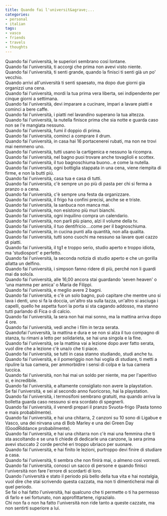 ```yaml
---
title: Quando fai l'universit&agrave;...
categories:
- personal
- italian
tags:
- vasco
- friends
- travels
- thoughts
---
```

Quando fai l'università, le superiori sembrano così lontane.  
Quando fai l'università, ti accorgi che prima non avevi visto niente.  
Quando fai l'università, ti senti grande, quando la finisci ti senti già un
po' vecchio.  
Quando arrivi all'università ti senti spaesato, ma dopo due giorni gia
organizzi una cena.  
Quando fai l'università, mordi la tua prima vera liberta, sei indipendente per
cinque giorni a settimana.  
Quando fai l'università, devi imparare a cucinare, impari a lavare piatti e
cominci a bere caffe.  
Quando fai l'università, i piatti nel lavandino superano la tua altezza.  
Quando fai l'università, la nutella finisce prima che sia notte e guarda caso
non se l'e mangiata nessuno.  
Quando fai l'università, fumi il doppio di prima.  
Quando fai l'università, cominci a comprare il drum.  
Quando fai l'università, in casa hai 16 portacenerei rubati, ma non ne trovi
mai nemmeno uno.  
Quando fai l'università, tutti usano la cartigenica e nessuno la ricompra.  
Quando fai l'università, nel bagno puoi trovare anche tovaglioli e scottex.  
Quando fai l'università, il tuo bagnoschiuma buono...e come la nutella.  
Quando fai l'università, ogni bottiglia stappata in una cena, viene riempita
di firme, e non la butti più.  
Quando fai l'università, casa tua e casa di tutti.  
Quando fai l'università, c'è sempre un po più di pasta per chi si ferma a
pranzo o a cena.  
Quando fai l'università, c'è sempre una festa da organizzare.  
Quando fai l'università, il frigo ha confini precisi, anche se e triste.  
Quando fai l'università, la sanbuca non manca mai.  
Quando fai l'università, non esistono più muri bianchi.  
Quando fai l'università, ogni inquilino compra un calendario.  
Quando fai l'università, non parli più piano, alzi il volume della tv.  
Quando fai l'università, il tuo dentifricio....come per il bagnoschiuma.  
Quando fai l'università, in cucina punti alla quantità, non alla qualita.  
Quando fai l'università, tutti sono cuochi ma nessuno sa lavare quei cazzo di
piatti.  
Quando fai l'università, il tg1 e troppo serio, studio aperto e troppo idiota,
ma 'studiosport' e perfetto.  
Quando fai l'università, la seconda notizia di studio aperto e che un gorilla
allatta un delfino.  
Quando fai l'università, i simpson fanno ridere di più, perché non li guardi
mai da solo/a.  
Quando fai l'università, alle 16,00 ancora stai guardando 'seven heaven' o
'una mamma per amica' o Maria de Filippi.  
Quando fai l'università, e meglio avere 2 bagni.  
Quando fai l'università, e c'è un solo bagno, può capitare che mentre uno si
lava i denti, uno si fa la doccia, un'altro sta sulla tazza, un'altro si
asciuga i capelli, quello he aspetta fuori la porta si sta cagando addosso, ma
stanno tutti parlando di Fica o di calcio.  
Quando fai l'università, la sera non hai mai sonno, ma la mattina arriva dopo
4 ore.  
Quando fai l'università, vedi anche i film in terza serata.  
Quandofai l'università, la mattina e dura e se non si alza il tuo compagno di
stanza, tu rimani a letto per solidarieta, se hai una singola e la fine.  
Quando fai l'università, se la mattina vai a lezione dopo aver fatto serata,
vuol dire che a lezione c'è una/o che ti piace.  
Quando fai l'università, se tutti in casa stanno studiando, studi anche tu.  
Quando fai l'università, e il pomeriggio non hai voglia di studiare, ti metti
a ripulire la tua camera, per ammorbidire i sensi di colpa e la tua camera
luccica.  
Quando fai l'università, non hai mai un soldo per niente, ma per l'aperitivo
si, e incredibile.  
Quando fai l'università, e altamente consigliato non avere la playstation.  
Se fai l'università, e sei al secondo anno fuoricorso, hai la playstation.  
Quando fai l'università, i termosifoni sembrano gratuiti, ma quando arriva la
bolletta guarda caso nessuno si era scordato di spegnerli.  
Quando fai l'università, il venerdì prepari il pranzo Svuota-frigo (Pasta
tonno e mais probabilmente).  
Quando fai l'università, e hai una chitarra, 2 canzoni su 10 sono di Ligabue e
Vasco, una dei nirvana una di Bob Marley e una dei Green Day (GoodRiddance
probabilmente).  
Quando fai l'università, e hai una chitarra non c'è mai una femmina che ti sta
ascoltando e se una ti chiede di dedicarle una canzone, la sera prima avevi
stuccato 2 corde perché eri troppo ubriaco per suonare.  
Quando fai l'università, e hai finito le lezioni, purtroppo devi finire di
studiare a casa.  
Quando fai l'università, ti sembra che non finirà mai, o almeno così vorresti.  
Quando fai l'università, conosci un sacco di persone e quando finisci
l'università non fare l'errore di scordarti di loro.  
Quando l'università e stato il periodo più bello della tua vita e hai
nostalgia, vuol dire che stai scrivendo questa cazzata, ma non ti
dimenticherai mai di quel periodo.  
Se fai o hai fatto l'università, hai qualcuno che ti permette o ti ha permesso
di farlo e sei fortunato, non approfittartene, rigrazialo.  
Chi non fa o non ha fatto l'università non ride tanto a queste cazzate, ma non
sentirti superiore a lui.

